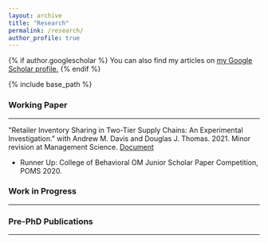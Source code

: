 ```yaml
---
layout: archive
title: "Research"
permalink: /research/
author_profile: true
---
```


{% if author.googlescholar %}
  You can also find my articles on <u><a href="{{author.googlescholar}}">my Google Scholar profile</a>.</u>
{% endif %}

{% include base_path %}

### Working Paper
___
"Retailer Inventory Sharing in Two-Tier Supply Chains: An Experimental Investigation." with Andrew M. Davis and Douglas J. Thomas. 2021. Minor revision at Management Science. [Document](https://papers.ssrn.com/sol3/papers.cfm?abstract_id=3757145)
  * Runner Up: College of Behavioral OM Junior Scholar Paper Competition, POMS 2020.

### Work in Progress
___

### Pre-PhD Publications
___


